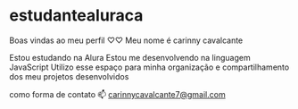 # estudantealuraca
Boas vindas ao meu perfil ♡♡
Meu nome é carinny cavalcante

Estou estudando na Alura
Estou me desenvolvendo na linguagem JavaScript
Utilizo esse espaço para minha organização e compartilhamento dos meu projetos desenvolvidos

como forma de contato 📫
carinnycavalcante7@gmail.com
